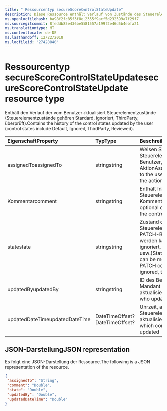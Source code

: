 ```yaml
---
title: " Ressourcentyp secureScoreControlStateUpdate"
description: Diese Ressource enthält Verlauf von Zustände des Steuerelements durch Benutzer aktualisiert (Steuerelementzustände gehören Standard, ignoriert, ThirdParty, überprüft).
ms.openlocfilehash: ba98f2fc85f3f8e12355f9acf5d232599a7f29f7
ms.sourcegitcommit: 8feddb85e436be5581557a199f2e46d5b4ebfa21
ms.translationtype: MT
ms.contentlocale: de-DE
ms.lasthandoff: 12/22/2018
ms.locfileid: "27428840"
---
```

 #  <a name="securescorecontrolstateupdate-resource-type"></a><span data-ttu-id="dcb41-103">Ressourcentyp secureScoreControlStateUpdate</span><span class="sxs-lookup"><span data-stu-id="dcb41-103">secureScoreControlStateUpdate resource type</span></span>
<span data-ttu-id="dcb41-104">Enthält den Verlauf der vom Benutzer aktualisiert Steuerelementzustände (Steuerelementzustände gehören Standard, ignoriert, ThirdParty, überprüft).</span><span class="sxs-lookup"><span data-stu-id="dcb41-104">Contains the history of the control states updated by the user (control states include Default, Ignored, ThirdParty, Reviewed).</span></span>

|<span data-ttu-id="dcb41-105">Eigenschaft</span><span class="sxs-lookup"><span data-stu-id="dcb41-105">Property</span></span> |<span data-ttu-id="dcb41-106">Typ</span><span class="sxs-lookup"><span data-stu-id="dcb41-106">Type</span></span> |<span data-ttu-id="dcb41-107">Beschreibung</span><span class="sxs-lookup"><span data-stu-id="dcb41-107">Description</span></span> |
|:--|:--|:--|
|<span data-ttu-id="dcb41-108">assignedTo</span><span class="sxs-lookup"><span data-stu-id="dcb41-108">assignedTo</span></span> | <span data-ttu-id="dcb41-109">string</span><span class="sxs-lookup"><span data-stu-id="dcb41-109">string</span></span> | <span data-ttu-id="dcb41-110">Weisen Sie das Steuerelement dem Benutzer, die die Aktion</span><span class="sxs-lookup"><span data-stu-id="dcb41-110">Assign the control to the user who will take the action</span></span> |
|<span data-ttu-id="dcb41-111">Kommentar</span><span class="sxs-lookup"><span data-stu-id="dcb41-111">comment</span></span> | <span data-ttu-id="dcb41-112">string</span><span class="sxs-lookup"><span data-stu-id="dcb41-112">string</span></span> | <span data-ttu-id="dcb41-113">Enthält Informationen zum Steuerelement optionalen Kommentar</span><span class="sxs-lookup"><span data-stu-id="dcb41-113">Provides optional comment about the control</span></span> |
|<span data-ttu-id="dcb41-114">state</span><span class="sxs-lookup"><span data-stu-id="dcb41-114">state</span></span> | <span data-ttu-id="dcb41-115">string</span><span class="sxs-lookup"><span data-stu-id="dcb41-115">string</span></span> | <span data-ttu-id="dcb41-116">Zustand des Steuerelements mit PATCH-Befehl geändert werden kann (Ex: ignoriert, ThirdParty usw.)</span><span class="sxs-lookup"><span data-stu-id="dcb41-116">State of the control can be modified using PATCH command(Ex: ignored, thirdParty etc)</span></span> |
|<span data-ttu-id="dcb41-117">updatedBy</span><span class="sxs-lookup"><span data-stu-id="dcb41-117">updatedBy</span></span> | <span data-ttu-id="dcb41-118">string</span><span class="sxs-lookup"><span data-stu-id="dcb41-118">string</span></span> |<span data-ttu-id="dcb41-119">ID des Benutzers, der Mandant Status aktualisiert</span><span class="sxs-lookup"><span data-stu-id="dcb41-119">ID of the user who updated tenant state</span></span> |
|<span data-ttu-id="dcb41-120">updatedDateTime</span><span class="sxs-lookup"><span data-stu-id="dcb41-120">updatedDateTime</span></span> | <span data-ttu-id="dcb41-121">DateTimeOffset?</span><span class="sxs-lookup"><span data-stu-id="dcb41-121">DateTimeOffset?</span></span> |<span data-ttu-id="dcb41-122">Uhrzeit, an welches Steuerelement Zustand aktualisiert wurde</span><span class="sxs-lookup"><span data-stu-id="dcb41-122">Time at which control state was updated</span></span> |
 ## <a name="json-representation"></a><span data-ttu-id="dcb41-123">JSON-Darstellung</span><span class="sxs-lookup"><span data-stu-id="dcb41-123">JSON representation</span></span>
 <span data-ttu-id="dcb41-124">Es folgt eine JSON-Darstellung der Ressource.</span><span class="sxs-lookup"><span data-stu-id="dcb41-124">The following is a JSON representation of the resource.</span></span>
 <!-- {
  "blockType": "resource",
  "optionalProperties": [
   ],
  "@odata.type": "microsoft.graph.secureScoreControlStateUpdate"
}-->
 ```json
{
  "assignedTo": "String",
  "comment": "Double",
  "state": "Double",
  "updatedBy": "Double",
  "updatedDateTime": "Double"
}
 ```
 <!-- {
  "type": "#page.annotation",
  "description": "secureScoreControlStateUpdate resource",
  "keywords": "",
  "section": "documentation",
  "tocPath": ""
}-->
